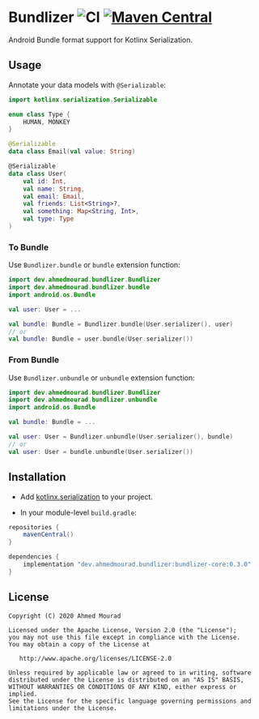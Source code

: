 Bundlizer  ![CI](https://github.com/AhmedMourad0/bundlizer/workflows/CI/badge.svg) [![Maven Central](https://maven-badges.herokuapp.com/maven-central/dev.ahmedmourad.bundlizer/bundlizer-core/badge.svg)](https://maven-badges.herokuapp.com/maven-central/dev.ahmedmourad.bundlizer/bundlizer-core)
===================================================================================

Android Bundle format support for Kotlinx Serialization.

## Usage

Annotate your data models with `@Serializable`:

```kotlin
import kotlinx.serialization.Serializable

enum class Type {
    HUMAN, MONKEY
}

@Serializable
data class Email(val value: String)

@Serializable
data class User(
    val id: Int,
    val name: String,
    val email: Email,
    val friends: List<String>?,
    val something: Map<String, Int>,
    val type: Type
)
```

### To Bundle

Use `Bundlizer.bundle` or `bundle` extension function:

```kotlin
import dev.ahmedmourad.bundlizer.Bundlizer
import dev.ahmedmourad.bundlizer.bundle
import android.os.Bundle

val user: User = ...

val bundle: Bundle = Bundlizer.bundle(User.serializer(), user)
// or
val bundle: Bundle = user.bundle(User.serializer())
```

### From Bundle
Use `Bundlizer.unbundle` or `unbundle` extension function:

```kotlin
import dev.ahmedmourad.bundlizer.Bundlizer
import dev.ahmedmourad.bundlizer.unbundle
import android.os.Bundle

val bundle: Bundle = ...

val user: User = Bundlizer.unbundle(User.serializer(), bundle)
// or
val user: User = bundle.unbundle(User.serializer())
```

## Installation

- Add [kotlinx.serialization](https://github.com/Kotlin/kotlinx.serialization) to your project.

- In your module-level `build.gradle`:
```gradle
repositories {
    mavenCentral()
}

dependencies {
    implementation "dev.ahmedmourad.bundlizer:bundlizer-core:0.3.0"
}
```

License
-------

    Copyright (C) 2020 Ahmed Mourad

    Licensed under the Apache License, Version 2.0 (the "License");
    you may not use this file except in compliance with the License.
    You may obtain a copy of the License at

       http://www.apache.org/licenses/LICENSE-2.0

    Unless required by applicable law or agreed to in writing, software
    distributed under the License is distributed on an "AS IS" BASIS,
    WITHOUT WARRANTIES OR CONDITIONS OF ANY KIND, either express or implied.
    See the License for the specific language governing permissions and
    limitations under the License.

 [snapshots]: https://oss.sonatype.org/content/repositories/snapshots/
 
